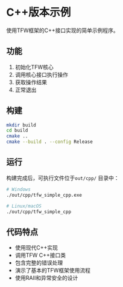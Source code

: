 ﻿# C++版本示例

使用TFW框架的C++接口实现的简单示例程序。

## 功能

1. 初始化TFW核心
2. 调用核心接口执行操作
3. 获取操作结果
4. 正常退出

## 构建

```bash
mkdir build
cd build
cmake ..
cmake --build . --config Release
```

## 运行

构建完成后，可执行文件位于`out/cpp/` 目录中：

```bash
# Windows
./out/cpp/tfw_simple_cpp.exe

# Linux/macOS
./out/cpp/tfw_simple_cpp
```

## 代码特点

- 使用现代C++实现
- 调用TFW C++接口类
- 包含完整的错误处理
- 演示了基本的TFW框架使用流程
- 使用RAII和异常安全的设计
